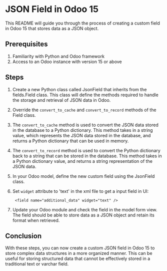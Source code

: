 # JSON Field in Odoo 15
This README will guide you through the process of creating a custom field in Odoo 15 that stores data as a JSON object.

## Prerequisites
1. Familiarity with Python and Odoo framework
2. Access to an Odoo instance with version 15 or above

## Steps
1. Create a new Python class called JsonField that inherits from the fields.Field class. This class will define the methods required to handle the storage and retrieval of JSON data in Odoo.
2. Override the `convert_to_cache` and `convert_to_record` methods of the Field class.
3. The `convert_to_cache` method is used to convert the JSON data stored in the database to a Python dictionary. This method takes in a string value, which represents the JSON data stored in the database, and returns a Python dictionary that can be used in memory.
4. The `convert_to_record` method is used to convert the Python dictionary back to a string that can be stored in the database. This method takes in a Python dictionary value, and returns a string representation of the JSON data. 
5. In your Odoo model, define the new custom field using the JsonField class.
6. Set `widget` attribute to 'text' in the xml file to get a input field in UI:
        
        <field name="additional_data" widget="text" />
7. Update your Odoo module and check the field in the model form view. The field should be able to store data as a JSON object and retain its format when retrieved.

## Conclusion
With these steps, you can now create a custom JSON field in Odoo 15 to store complex data structures in a more organized manner. This can be useful for storing structured data that cannot be effectively stored in a traditional text or varchar field.
